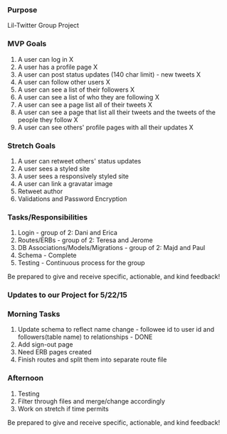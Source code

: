 ### Purpose
Lil-Twitter Group Project

### MVP Goals

1. A user can log in X
2. A user has a profile page X
3. A user can post status updates (140 char limit) - new tweets X
4. A user can follow other users X
5. A user can see a list of their followers X
6. A user can see a list of who they are following X
7. A user can see a page list all of their tweets X
8. A user can see a page that list all their tweets and the tweets of the people they follow X
10. A user can see others' profile pages with all their updates X

### Stretch Goals

1. A user can retweet others' status updates
2. A user sees a styled site
3. A user sees a responsively styled site
4. A user can link a gravatar image
5. Retweet author
6. Validations and Password Encryption

### Tasks/Responsibilities

1. Login - group of 2: Dani and Erica
2. Routes/ERBs - group of 2: Teresa and Jerome
3. DB Associations/Models/Migrations - group of 2: Majd and Paul
4. Schema - Complete
5. Testing - Continuous process for the group

Be prepared to give and receive specific, actionable, and kind feedback!

### Updates to our Project for 5/22/15

### Morning Tasks
1. Update schema to reflect name change - followee id to user id and followers(table name) to relationships - DONE
2. Add sign-out page
3. Need ERB pages created
4. Finish routes and split them into separate route file

### Afternoon
1. Testing
2. Filter through files and merge/change accordingly
3. Work on stretch if time permits

Be prepared to give and receive specific, actionable, and kind feedback!
